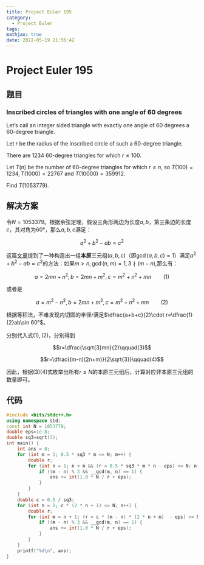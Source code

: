 ```yaml
---
title: Project Euler 195
category:
  - Project Euler
tags:
mathjax: true
date: 2022-05-19 21:56:42
---
```


<escape><!-- more --></escape>

# Project Euler 195

## 题目

### Inscribed circles of triangles with one angle of $60$ degrees

Let’s call an integer sided triangle with exactly one angle of $60$ degrees a 60-degree triangle.

Let $r$ be the radius of the inscribed circle of such a $60$-degree triangle.

There are $1234$ $60$-degree triangles for which $r \le 100$.

Let $T(n)$ be the number of $60$-degree triangles for which $r \le n$, so $T(100) = 1234, T(1000) = 22767$ and $T(10000) = 359912$.

Find $T(1053779)$.

## 解决方案

令$N=1053379$。根据余弦定理，假设三角形两边为长度$a,b$，第三条边的长度$c$，其对角为$60°$，那么$a,b,c$满足：

$$a^2+b^2-ab=c^2$$

这篇[文章](http://www.geocities.ws/fredlb37/node9.html)提到了一种构造出一组**本原**三元组$(a,b,c)$（即$\gcd(a,b,c)=1$）满足$a^2+b^2-ab=c^2$的方法：如果$m>n,\gcd(n,m)=1,3 \nmid (m-n)$,那么有：

$$a=2mn+n^2,b=2mn+m^2,c=m^2+n^2+mn\qquad(1)$$

或者是

$$a=m^2-n^2,b=2mn+m^2,c=m^2+n^2+mn\qquad(2)$$

根据等积法，不难发现内切圆的半径$r$满足$\dfrac{a+b+c}{2}\cdot r=\dfrac{1}{2}ab\sin 60°$。

分别代入式$(1),(2)$，分别得到

$$r=\dfrac{\sqrt{3}mn}{2}\qquad(3)$$

$$r=\dfrac{(m-n)(2n+m)}{2\sqrt{3}}\qquad(4)$$

因此，根据$(3)(4)$式枚举出所有$r\le N$的本原三元组后，计算对应非本原三元组的数量即可。

## 代码

```C++
#include <bits/stdc++.h>
using namespace std;
const int N = 1053779;
double eps=1e-8;
double sq3=sqrt(3);
int main() {
    int ans = 0;
    for (int m = 1; 0.5 * sq3 * m <= N; m++) {
        double r;
        for (int n = 1; n < m && (r = 0.5 * sq3 * m * n - eps) <= N; n++) {
            if ((m - n) % 3 && __gcd(m, n) == 1) {
                ans += int(1.0 * N / r + eps);
            }
        }
    }
    double c = 0.5 / sq3;
    for (int n = 1; c * (2 * n + 1) <= N; n++) {
        double r;
        for (int m = n + 1; (r = c * (m - n) * (2 * n + m)  - eps) <= N; m++) {
            if ((m - n) % 3 && __gcd(m, n) == 1) {
                ans += int(1.0 * N / r + eps);
            }
        }
    }
    printf("%d\n", ans);
}
```
